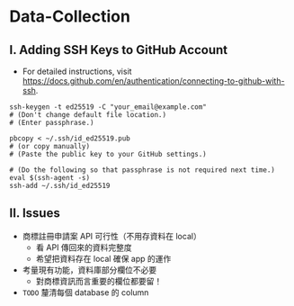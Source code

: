 # Data-Collection

## I. Adding SSH Keys to GitHub Account
- For detailed instructions, visit https://docs.github.com/en/authentication/connecting-to-github-with-ssh.
```shell
ssh-keygen -t ed25519 -C "your_email@example.com"
# (Don't change default file location.)
# (Enter passphrase.)

pbcopy < ~/.ssh/id_ed25519.pub
# (or copy manually)
# (Paste the public key to your GitHub settings.)

# (Do the following so that passphrase is not required next time.)
eval $(ssh-agent -s)
ssh-add ~/.ssh/id_ed25519
```

## II. Issues
- 商標註冊申請案 API 可行性（不用存資料在 local）
  - 看 API 傳回來的資料完整度
  - 希望把資料存在 local 確保 app 的運作
- 考量現有功能，資料庫部分欄位不必要
  - 對商標資訊而言重要的欄位都要留！
- `TODO` 釐清每個 database 的 column
